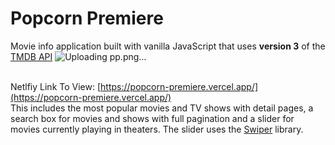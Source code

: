 # Popcorn Premiere
Movie info application built with vanilla JavaScript that uses **version 3** of the [TMDB API](https://developers.themoviedb.org/3)
![Uploading pp.png…]()


<br>Netlfiy Link To View: [https://popcorn-premiere.vercel.app/](https://popcorn-premiere.vercel.app/)<br />
This includes the most popular movies and TV shows with detail pages, a search box for movies and shows with full pagination and a slider for movies currently playing in theaters. The slider uses the [Swiper](https://swiperjs.com) library.


